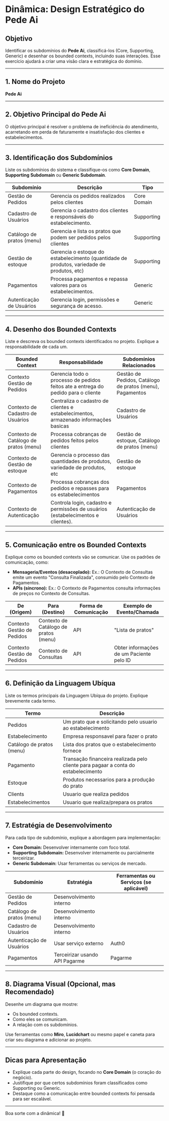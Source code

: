 # Dinâmica: Design Estratégico do Pede Ai

## Objetivo

Identificar os subdomínios do **Pede Ai**, classificá-los (Core, Supporting, Generic) e desenhar os bounded contexts, incluindo suas interações. Esse exercício ajudará a criar uma visão clara e estratégica do domínio.

---

## 1. Nome do Projeto

**Pede Ai**

---

## 2. Objetivo Principal do Pede Ai

O objetivo principal é resolver o problema de ineficiência do atendimento, acarretando em perda de faturamente e insatisfação dos clientes e estabelecimentos.

---

## 3. Identificação dos Subdomínios

Liste os subdomínios do sistema e classifique-os como **Core Domain**, **Supporting Subdomain** ou **Generic Subdomain**.

| **Subdomínio**            | **Descrição**                                                                              | **Tipo**    |
| ------------------------- | ------------------------------------------------------------------------------------------ | ----------- |
| Gestão de Pedidos         | Gerencia os pedidos realizados pelos clientes                                              | Core Domain |
| Cadastro de Usuários      | Gerencia o cadastro dos clientes e responsáveis do estabelecimento.                        | Supporting  |
| Catálogo de pratos (menu) | Gerencia e lista os pratos que podem ser pedidos pelos clientes                            | Supporting  |
| Gestão de estoque         | Gerencia o estoque do estabelecimento (quantidade de produtos, variedade de produtos, etc) | Supporting  |
| Pagamentos                | Processa pagamentos e repassa valores para os estabelecimentos.                            | Generic     |
| Autenticação de Usuários  | Gerencia login, permissões e segurança de acesso.                                          | Generic     |

---

## 4. Desenho dos Bounded Contexts

Liste e descreva os bounded contexts identificados no projeto. Explique a responsabilidade de cada um.

| **Bounded Context**                   | **Responsabilidade**                                                                 | **Subdomínios Relacionados**                                                |
| ------------------------------------- | ------------------------------------------------------------------------------------ | --------------------------------------------------------------------------- |
| Contexto Gestão de Pedidos            | Gerencia todo o processo de pedidos feitos ate a entrega do pedido para o cliente    | Gestão de Pedidos, Catálogo de pratos (menu), Pagamentos |
| Contexto de Cadastro de Usuários      | Centraliza o cadastro de clientes e estabelecimentos, armazenado informações basicas | Cadastro de Usuários                                                        |
| Contexto de Catálogo de pratos (menu) | Processa cobranças de pedidos feitos pelos clientes                                  | Gestão de estoque, Catálogo de pratos (menu)                                |
| Contexto de Gestão de estoque         | Gerencia o processo das quantidades de produtos, variedade de produtos, etc          | Gestão de estoque                                                           |
| Contexto de Pagamentos                | Processa cobranças dos pedidos e repasses para os estabelecimentos                   | Pagamentos                                                                  |
| Contexto de Autenticação              | Controla login, cadastro e permissões de usuários (estabelecimentos e clientes).     | Autenticação de Usuários                                                    |

---

## 5. Comunicação entre os Bounded Contexts

Explique como os bounded contexts vão se comunicar. Use os padrões de comunicação, como:

- **Mensageria/Eventos (desacoplado):** Ex.: O Contexto de Consultas emite um evento "Consulta Finalizada", consumido pelo Contexto de Pagamentos.
- **APIs (síncrono):** Ex.: O Contexto de Pagamentos consulta informações de preços no Contexto de Consultas.

| **De (Origem)**            | **Para (Destino)**                    | **Forma de Comunicação** | **Exemplo de Evento/Chamada**            |
| -------------------------- | ------------------------------------- | ------------------------ | ---------------------------------------- |
| Contexto Gestão de Pedidos | Contexto de Catálogo de pratos (menu) | API                      | "Lista de pratos"                        |
| Contexto Gestão de Pedidos | Contexto de Consultas                 | API                      | Obter informações de um Paciente pelo ID |

---

## 6. Definição da Linguagem Ubíqua

Liste os termos principais da Linguagem Ubíqua do projeto. Explique brevemente cada termo.

| **Termo**     | **Descrição**                                |
| ------------- | -------------------------------------------- |
| Pedidos | Um prato que e solicitando pelo usuario ao estabelecimento       |
| Estabelecimento |  Empresa responsavel para fazer o prato     |
| Catálogo de pratos (menu)  | Lista dos pratos que o estabelecimento fornece |
| Pagamento  | Transação financeira realizada pelo cliente para pagaar a conta do estabelecimento  |
| Estoque     | Produtos necessarios para a produção do prato | 
| Clients | Usuario que realiza pedidos
| Estabelecimentos | Usuario que realiza/prepara os pratos
 

---

## 7. Estratégia de Desenvolvimento

Para cada tipo de subdomínio, explique a abordagem para implementação:

- **Core Domain:** Desenvolver internamente com foco total.
- **Supporting Subdomain:** Desenvolver internamente ou parcialmente terceirizar.
- **Generic Subdomain:** Usar ferramentas ou serviços de mercado.

| **Subdomínio**       | **Estratégia**                      | **Ferramentas ou Serviços (se aplicável)** |
| -------------------- | ----------------------------------- | ------------------------------------------ |
| Gestão de Pedidos   | Desenvolvimento interno             |                                        |
| Catálogo de pratos (menu) |  Desenvolvimento interno  |    |
| Cadastro de Usuários       | Desenvolvimento interno               |                                           |
| Autenticação de Usuários    | Usar serviço externo                  | Auth0                                     |
| Pagamentos           | Terceirizar usando API Pagarme       | Pagarme                                     |


---

## 8. Diagrama Visual (Opcional, mas Recomendado)

Desenhe um diagrama que mostre:

- Os bounded contexts.
- Como eles se comunicam.
- A relação com os subdomínios.

Use ferramentas como **Miro**, **Lucidchart** ou mesmo papel e caneta para criar seu diagrama e adicionar ao projeto.

---

## Dicas para Apresentação

- Explique cada parte do design, focando no **Core Domain** (o coração do negócio).
- Justifique por que certos subdomínios foram classificados como Supporting ou Generic.
- Destaque como a comunicação entre bounded contexts foi pensada para ser escalável.

---

Boa sorte com a dinâmica! 🚀
